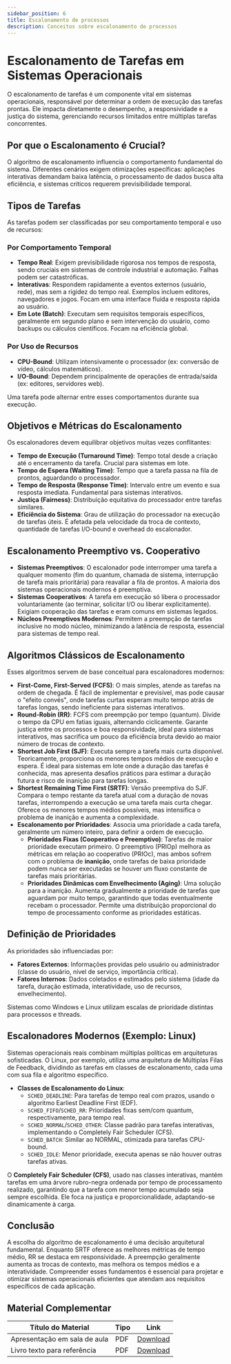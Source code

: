 ```yaml
---
sidebar_position: 6
title: Escalonamento de processos
description: Conceitos sobre escalonamento de processos
---
```


# Escalonamento de Tarefas em Sistemas Operacionais

O escalonamento de tarefas é um componente vital em sistemas operacionais, responsável por determinar a ordem de execução das tarefas prontas. Ele impacta diretamente o desempenho, a responsividade e a justiça do sistema, gerenciando recursos limitados entre múltiplas tarefas concorrentes.

## Por que o Escalonamento é Crucial?

O algoritmo de escalonamento influencia o comportamento fundamental do sistema. Diferentes cenários exigem otimizações específicas: aplicações interativas demandam baixa latência, o processamento de dados busca alta eficiência, e sistemas críticos requerem previsibilidade temporal.

## Tipos de Tarefas

As tarefas podem ser classificadas por seu comportamento temporal e uso de recursos:

### Por Comportamento Temporal
*   **Tempo Real**: Exigem previsibilidade rigorosa nos tempos de resposta, sendo cruciais em sistemas de controle industrial e automação. Falhas podem ser catastróficas.
*   **Interativas**: Respondem rapidamente a eventos externos (usuário, rede), mas sem a rigidez do tempo real. Exemplos incluem editores, navegadores e jogos. Focam em uma interface fluida e resposta rápida ao usuário.
*   **Em Lote (Batch)**: Executam sem requisitos temporais específicos, geralmente em segundo plano e sem intervenção do usuário, como backups ou cálculos científicos. Focam na eficiência global.

### Por Uso de Recursos
*   **CPU-Bound**: Utilizam intensivamente o processador (ex: conversão de vídeo, cálculos matemáticos).
*   **I/O-Bound**: Dependem principalmente de operações de entrada/saída (ex: editores, servidores web).

Uma tarefa pode alternar entre esses comportamentos durante sua execução.

## Objetivos e Métricas do Escalonamento

Os escalonadores devem equilibrar objetivos muitas vezes conflitantes:

*   **Tempo de Execução (Turnaround Time)**: Tempo total desde a criação até o encerramento da tarefa. Crucial para sistemas em lote.
*   **Tempo de Espera (Waiting Time)**: Tempo que a tarefa passa na fila de prontos, aguardando o processador.
*   **Tempo de Resposta (Response Time)**: Intervalo entre um evento e sua resposta imediata. Fundamental para sistemas interativos.
*   **Justiça (Fairness)**: Distribuição equitativa do processador entre tarefas similares.
*   **Eficiência do Sistema**: Grau de utilização do processador na execução de tarefas úteis. É afetada pela velocidade da troca de contexto, quantidade de tarefas I/O-bound e overhead do escalonador.

## Escalonamento Preemptivo vs. Cooperativo

*   **Sistemas Preemptivos**: O escalonador pode interromper uma tarefa a qualquer momento (fim do quantum, chamada de sistema, interrupção de tarefa mais prioritária) para reavaliar a fila de prontos. A maioria dos sistemas operacionais modernos é preemptiva.
*   **Sistemas Cooperativos**: A tarefa em execução só libera o processador voluntariamente (ao terminar, solicitar I/O ou liberar explicitamente). Exigiam cooperação das tarefas e eram comuns em sistemas legados.
*   **Núcleos Preemptivos Modernos**: Permitem a preempção de tarefas inclusive no modo núcleo, minimizando a latência de resposta, essencial para sistemas de tempo real.

## Algoritmos Clássicos de Escalonamento

Esses algoritmos servem de base conceitual para escalonadores modernos:

*   **First-Come, First-Served (FCFS)**: O mais simples, atende as tarefas na ordem de chegada. É fácil de implementar e previsível, mas pode causar o "efeito convés", onde tarefas curtas esperam muito tempo atrás de tarefas longas, sendo ineficiente para sistemas interativos.
*   **Round-Robin (RR)**: FCFS com preempção por tempo (quantum). Divide o tempo da CPU em fatias iguais, alternando ciclicamente. Garante justiça entre os processos e boa responsividade, ideal para sistemas interativos, mas sacrifica um pouco da eficiência bruta devido ao maior número de trocas de contexto.
*   **Shortest Job First (SJF)**: Executa sempre a tarefa mais curta disponível. Teoricamente, proporciona os menores tempos médios de execução e espera. É ideal para sistemas em lote onde a duração das tarefas é conhecida, mas apresenta desafios práticos para estimar a duração futura e risco de inanição para tarefas longas.
*   **Shortest Remaining Time First (SRTF)**: Versão preemptiva do SJF. Compara o tempo restante da tarefa atual com a duração de novas tarefas, interrompendo a execução se uma tarefa mais curta chegar. Oferece os menores tempos médios possíveis, mas intensifica o problema de inanição e aumenta a complexidade.
*   **Escalonamento por Prioridades**: Associa uma prioridade a cada tarefa, geralmente um número inteiro, para definir a ordem de execução.
    *   **Prioridades Fixas (Cooperativo e Preemptivo)**: Tarefas de maior prioridade executam primeiro. O preemptivo (PRIOp) melhora as métricas em relação ao cooperativo (PRIOc), mas ambos sofrem com o problema de **inanição**, onde tarefas de baixa prioridade podem nunca ser executadas se houver um fluxo constante de tarefas mais prioritárias.
    *   **Prioridades Dinâmicas com Envelhecimento (Aging)**: Uma solução para a inanição. Aumenta gradualmente a prioridade de tarefas que aguardam por muito tempo, garantindo que todas eventualmente recebam o processador. Permite uma distribuição proporcional do tempo de processamento conforme as prioridades estáticas.

## Definição de Prioridades

As prioridades são influenciadas por:

*   **Fatores Externos**: Informações providas pelo usuário ou administrador (classe do usuário, nível de serviço, importância crítica).
*   **Fatores Internos**: Dados coletados e estimados pelo sistema (idade da tarefa, duração estimada, interatividade, uso de recursos, envelhecimento).

Sistemas como Windows e Linux utilizam escalas de prioridade distintas para processos e threads.

## Escalonadores Modernos (Exemplo: Linux)

Sistemas operacionais reais combinam múltiplas políticas em arquiteturas sofisticadas. O Linux, por exemplo, utiliza uma arquitetura de Múltiplas Filas de Feedback, dividindo as tarefas em classes de escalonamento, cada uma com sua fila e algoritmo específico.

*   **Classes de Escalonamento do Linux**:
    *   `SCHED_DEADLINE`: Para tarefas de tempo real com prazos, usando o algoritmo Earliest Deadline First (EDF).
    *   `SCHED_FIFO`/`SCHED_RR`: Prioridades fixas sem/com quantum, respectivamente, para tempo real.
    *   `SCHED_NORMAL`/`SCHED_OTHER`: Classe padrão para tarefas interativas, implementando o Completely Fair Scheduler (CFS).
    *   `SCHED_BATCH`: Similar ao NORMAL, otimizada para tarefas CPU-bound.
    *   `SCHED_IDLE`: Menor prioridade, executa apenas se não houver outras tarefas ativas.

O **Completely Fair Scheduler (CFS)**, usado nas classes interativas, mantém tarefas em uma árvore rubro-negra ordenada por tempo de processamento realizado, garantindo que a tarefa com menor tempo acumulado seja sempre escolhida. Ele foca na justiça e proporcionalidade, adaptando-se dinamicamente à carga.

## Conclusão

A escolha do algoritmo de escalonamento é uma decisão arquitetural fundamental. Enquanto SRTF oferece as melhores métricas de tempo médio, RR se destaca em responsividade. A preempção geralmente aumenta as trocas de contexto, mas melhora os tempos médios e a interatividade. Compreender esses fundamentos é essencial para projetar e otimizar sistemas operacionais eficientes que atendam aos requisitos específicos de cada aplicação.

## Material Complementar

| Título do Material                  | Tipo   | Link |
|------------------------------------|--------|------|
| Apresentação em sala de aula | PDF    | [Download](./pdf/006/001-Escalonamento-de-Tarefas-em-Sistemas-Operacionais.pdf) |
| Livro texto para referência  | PDF    | [Download](./pdf/006/001-material_referencia.pdf) |